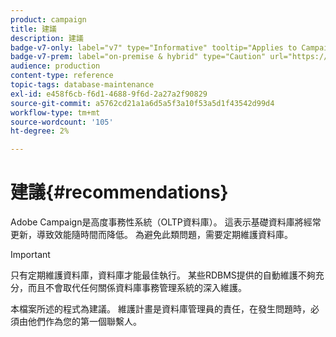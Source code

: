 ```yaml
---
product: campaign
title: 建議
description: 建議
badge-v7-only: label="v7" type="Informative" tooltip="Applies to Campaign Classic v7 only"
badge-v7-prem: label="on-premise & hybrid" type="Caution" url="https://experienceleague.adobe.com/docs/campaign-classic/using/installing-campaign-classic/architecture-and-hosting-models/hosting-models-lp/hosting-models.html?lang=en" tooltip="Applies to on-premise and hybrid deployments only"
audience: production
content-type: reference
topic-tags: database-maintenance
exl-id: e458f6cb-f6d1-4688-9f6d-2a27a2f90829
source-git-commit: a5762cd21a1a6d5a5f3a10f53a5d1f43542d99d4
workflow-type: tm+mt
source-wordcount: '105'
ht-degree: 2%

---
```


# 建議{#recommendations}



Adobe Campaign是高度事務性系統（OLTP資料庫）。 這表示基礎資料庫將經常更新，導致效能隨時間而降低。 為避免此類問題，需要定期維護資料庫。

>[!IMPORTANT]
>
>只有定期維護資料庫，資料庫才能最佳執行。 某些RDBMS提供的自動維護不夠充分，而且不會取代任何關係資料庫事務管理系統的深入維護。
>  
>本檔案所述的程式為建議。 維護計畫是資料庫管理員的責任，在發生問題時，必須由他們作為您的第一個聯繫人。
